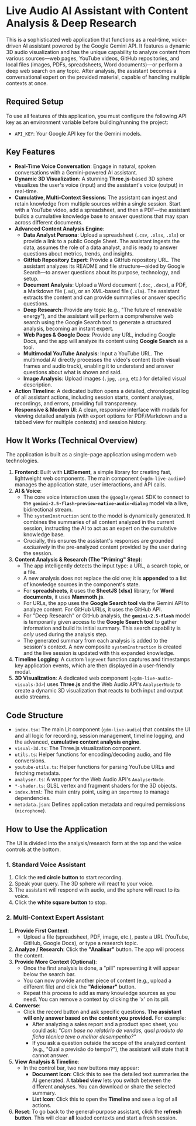 # Live Audio AI Assistant with Content Analysis & Deep Research

This is a sophisticated web application that functions as a real-time, voice-driven AI assistant powered by the Google Gemini API. It features a dynamic 3D audio visualization and has the unique capability to analyze content from various sources—web pages, YouTube videos, GitHub repositories, and local files (images, PDFs, spreadsheets, Word documents)—or perform a deep web search on any topic. After analysis, the assistant becomes a conversational expert on the provided material, capable of handling multiple contexts at once.

## Required Setup

To use all features of this application, you must configure the following API key as an environment variable before building/running the project:

-   `API_KEY`: Your Google API key for the Gemini models.

## Key Features

-   **Real-Time Voice Conversation**: Engage in natural, spoken conversations with a Gemini-powered AI assistant.
-   **Dynamic 3D Visualization**: A stunning **Three.js**-based 3D sphere visualizes the user's voice (input) and the assistant's voice (output) in real-time.
-   **Cumulative, Multi-Context Sessions**: The assistant can ingest and retain knowledge from multiple sources within a single session. Start with a YouTube video, add a spreadsheet, and then a PDF—the assistant builds a cumulative knowledge base to answer questions that may span across different documents.
-   **Advanced Content Analysis Engine**:
    -   **Data Analyst Persona**: Upload a spreadsheet (`.csv`, `.xlsx`, `.xls`) or provide a link to a public Google Sheet. The assistant ingests the data, assumes the role of a data analyst, and is ready to answer questions about metrics, trends, and insights.
    -   **GitHub Repository Expert**: Provide a GitHub repository URL. The assistant analyzes its README and file structure—aided by Google Search—to answer questions about its purpose, technology, and setup.
    -   **Document Analysis**: Upload a Word document (`.doc`, `.docx`), a PDF, a Markdown file (`.md`), or an XML-based file (`.xlm`). The assistant extracts the content and can provide summaries or answer specific questions.
    -   **Deep Research**: Provide any topic (e.g., "The future of renewable energy"), and the assistant will perform a comprehensive web search using the Google Search tool to generate a structured analysis, becoming an instant expert.
    -   **Web Pages & Google Docs**: Provide any URL, including Google Docs, and the app will analyze its content using **Google Search** as a tool.
    -   **Multimodal YouTube Analysis**: Input a YouTube URL. The multimodal AI directly processes the video's content (both visual frames and audio track), enabling it to understand and answer questions about what is shown and said.
    -   **Image Analysis**: Upload images (`.jpg`, `.png`, etc.) for detailed visual description.
-   **Action Timeline**: A dedicated button opens a detailed, chronological log of all assistant actions, including session starts, content analyses, recordings, and errors, providing full transparency.
-   **Responsive & Modern UI**: A clean, responsive interface with modals for viewing detailed analysis (with export options for PDF/Markdown and a tabbed view for multiple contexts) and session history.

## How It Works (Technical Overview)

The application is built as a single-page application using modern web technologies.

1.  **Frontend**: Built with **LitElement**, a simple library for creating fast, lightweight web components. The main component (`<gdm-live-audio>`) manages the application state, user interactions, and API calls.
2.  **AI & Voice**:
    -   The core voice interaction uses the `@google/genai` SDK to connect to the **`gemini-2.5-flash-preview-native-audio-dialog`** model via a live, bidirectional stream.
    -   The `systemInstruction` sent to the model is dynamically generated. It combines the summaries of all content analyzed in the current session, instructing the AI to act as an expert on the cumulative knowledge base.
    -   Crucially, this ensures the assistant's responses are grounded *exclusively* in the pre-analyzed content provided by the user during the session.
3.  **Content Analysis & Research (The "Priming" Step)**:
    -   The app intelligently detects the input type: a URL, a search topic, or a file.
    -   A new analysis does not replace the old one; it is **appended** to a list of knowledge sources in the component's state.
    -   For **spreadsheets**, it uses the **SheetJS (xlsx)** library; for **Word documents**, it uses **Mammoth.js**.
    -   For URLs, the app uses the **Google Search tool** via the Gemini API to analyze content. For GitHub URLs, it uses the GitHub API.
    -   For "Deep Research" or GitHub analysis, the **`gemini-2.5-flash`** model is temporarily given access to the **Google Search tool** to gather information and build its initial summary. This search capability is *only* used during the analysis step.
    -   The generated summary from each analysis is added to the session's context. A new composite `systemInstruction` is created and the live session is updated with this expanded knowledge.
4.  **Timeline Logging**: A custom `logEvent` function captures and timestamps key application events, which are then displayed in a user-friendly modal.
5.  **3D Visualization**: A dedicated web component (`<gdm-live-audio-visuals-3d>`) uses **Three.js** and the Web Audio API's `AnalyserNode` to create a dynamic 3D visualization that reacts to both input and output audio streams.

## Code Structure

-   `index.tsx`: The main Lit component (`gdm-live-audio`) that contains the UI and all logic for recording, session management, timeline logging, and the advanced, **cumulative content analysis engine**.
-   `visual-3d.ts`: The Three.js visualization component.
-   `utils.ts`: Helper functions for encoding/decoding audio, and file conversions.
-   `youtube-utils.ts`: Helper functions for parsing YouTube URLs and fetching metadata.
-   `analyser.ts`: A wrapper for the Web Audio API's `AnalyserNode`.
-   `*-shader.ts`: GLSL vertex and fragment shaders for the 3D objects.
-   `index.html`: The main entry point, using an `importmap` to manage dependencies.
-   `metadata.json`: Defines application metadata and required permissions (`microphone`).

## How to Use the Application

The UI is divided into the analysis/research form at the top and the voice controls at the bottom.

### 1. Standard Voice Assistant

1.  Click the **red circle button** to start recording.
2.  Speak your query. The 3D sphere will react to your voice.
3.  The assistant will respond with audio, and the sphere will react to its voice.
4.  Click the **white square button** to stop.

### 2. Multi-Context Expert Assistant

1.  **Provide First Context**:
    -   Upload a file (spreadsheet, PDF, image, etc.), paste a URL (YouTube, GitHub, Google Docs), or type a research topic.
2.  **Analyze / Research**: Click the **"Analisar"** button. The app will process the content.
3.  **Provide More Context (Optional)**:
    -   Once the first analysis is done, a "pill" representing it will appear below the search bar.
    -   You can now provide another piece of content (e.g., upload a different file) and click the **"Adicionar"** button.
    -   Repeat this process to add as many knowledge sources as you need. You can remove a context by clicking the 'x' on its pill.
4.  **Converse**:
    -   Click the record button and ask specific questions. **The assistant will only answer based on the content you provided.** For example:
        -   After analyzing a sales report and a product spec sheet, you could ask: *"Com base no relatório de vendas, qual produto da ficha técnica teve o melhor desempenho?"*
        -   If you ask a question outside the scope of the analyzed content (e.g., "Qual a previsão do tempo?"), the assistant will state that it cannot answer.
5.  **View Analysis & Timeline**:
    -   In the control bar, two new buttons may appear:
        -   **Document Icon**: Click this to see the detailed text summaries the AI generated. A **tabbed view** lets you switch between the different analyses. You can download or share the selected summary.
        -   **List Icon**: Click this to open the **Timeline** and see a log of all actions.
6.  **Reset**: To go back to the general-purpose assistant, click the **refresh button**. This will clear **all** loaded contexts and start a fresh session.